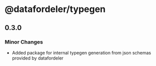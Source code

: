 # @datafordeler/typegen

## 0.3.0

### Minor Changes

- Added package for internal typegen generation from json schemas provided by datafordeler

